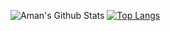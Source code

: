 ![Aman's Github Stats](https://github-readme-stats.vercel.app/api?username=Aman-Preet-Singh-Gulati&count_private=true&show_icons=true&include_all_commits=true)
[![Top Langs](https://github-readme-stats.vercel.app/api/top-langs/?username=Aman-Preet-Singh-Gulati)](https://github.com/Aman-Preet-Singh-Gulati/github-readme-stats)
